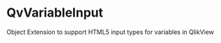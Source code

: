 QvVariableInput
===============

Object Extension to support HTML5 input types for variables in QlikView
